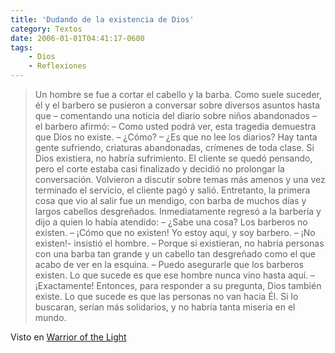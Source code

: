 ```yaml
---
title: 'Dudando de la existencia de Dios'
category: Textos
date: 2006-01-01T04:41:17-0600
tags:
    - Dios
    - Reflexiones
---
```


> Un hombre se fue a cortar el cabello y la barba. Como suele suceder, él y el barbero se pusieron a conversar sobre diversos asuntos hasta que – comentando una noticia del diario sobre niños abandonados – el barbero afirmó:
> – Como usted podrá ver, esta tragedia demuestra que Dios no existe.
> – ¿Cómo?
> – ¿Es que no lee los diarios? Hay tanta gente sufriendo, criaturas abandonadas, crímenes de toda clase. Si Dios existiera, no habría sufrimiento.
> El cliente se quedó pensando, pero el corte estaba casi finalizado y decidió no prolongar la conversación. Volvieron a discutir sobre temas más amenos y una vez terminado el servicio, el cliente pagó y salió.
> Entretanto, la primera cosa que vio al salir fue un mendigo, con barba de muchos días y largos cabellos desgreñados. Inmediatamente regresó a la barbería y dijo a quien lo había atendido:
> – ¿Sabe una cosa? Los barberos no existen.
> – ¡Cómo que no existen! Yo estoy aquí, y soy barbero.
> – ¡No existen!- insistió el hombre. – Porque si existieran, no habría personas con una barba tan grande y un cabello tan desgreñado como el que acabo de ver en la esquina.
> – Puedo asegurarle que los barberos existen. Lo que sucede es que ese hombre nunca vino hasta aquí.
> – ¡Exactamente! Entonces, para responder a su pregunta, Dios también existe. Lo que sucede es que las personas no van hacia Él. Si lo buscaran, serían más solidarios, y no habría tanta miseria en el mundo.

Visto en [Warrior of the Light](http://www.warriorofthelight.com/espa/edi50_viajando.shtml)
